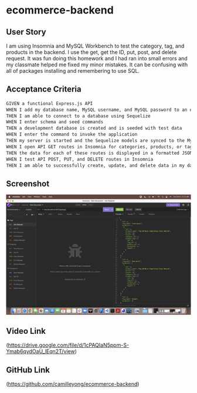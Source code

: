 # ecommerce-backend

## User Story
I am using Insomnia and MySQL Workbench to test the category, tag, and products in the backend. I use the get, get the ID, put, post, and delete request.
It was fun doing this homework and I had ran into small errors and my classmate helped me fixed my minor mistakes. It can be confusing with all of packages installing and remembering to use SQL.

## Acceptance Criteria

```md
GIVEN a functional Express.js API
WHEN I add my database name, MySQL username, and MySQL password to an environment variable file
THEN I am able to connect to a database using Sequelize
WHEN I enter schema and seed commands
THEN a development database is created and is seeded with test data
WHEN I enter the command to invoke the application
THEN my server is started and the Sequelize models are synced to the MySQL database
WHEN I open API GET routes in Insomnia for categories, products, or tags
THEN the data for each of these routes is displayed in a formatted JSON
WHEN I test API POST, PUT, and DELETE routes in Insomnia
THEN I am able to successfully create, update, and delete data in my database
```
## Screenshot
![Screenshot](./Screen%20Shot%202022-10-06%20at%2012.12.17%20AM.png)

## Video Link
(https://drive.google.com/file/d/1cPAQIaN5ppm-S-Ymab6qydOaU_lEqn2T/view)

## GitHub Link
(https://github.com/camilleyong/ecommerce-backend)